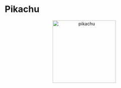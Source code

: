 # Pikachu

<p align="center">
   <img align="centre" src="http://static.pokemonpets.com/images/monsters-images-300-300/25-Pikachu.png" alt="pikachu" width="200px" height="200px"/>
</p>
